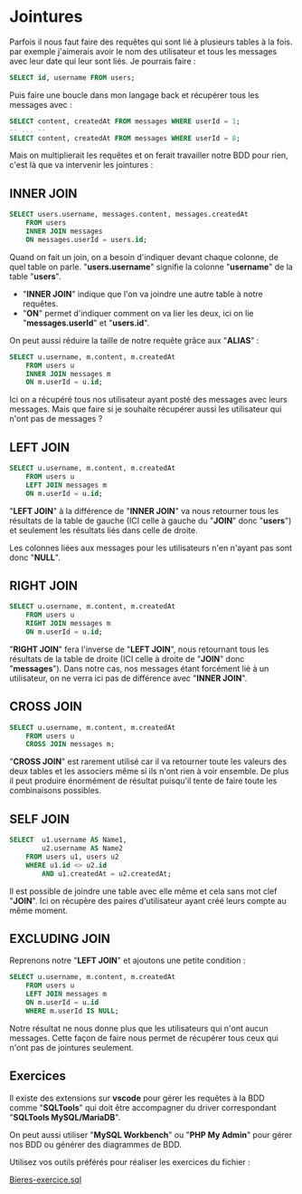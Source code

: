 # Jointures #

Parfois il nous faut faire des requêtes qui sont lié à plusieurs tables à la fois.
par exemple j'aimerais avoir le nom des utilisateur et tous les messages avec leur date qui leur sont liés.
Je pourrais faire :

```sql
SELECT id, username FROM users;
```

Puis faire une boucle dans mon langage back et récupérer tous les messages avec :

```sql
SELECT content, createdAt FROM messages WHERE userId = 1;
-- ... --
SELECT content, createdAt FROM messages WHERE userId = 8;
```

Mais on multiplierait les requêtes et on ferait travailler notre BDD pour rien, c'est là que va intervenir les jointures :

## INNER JOIN ##

```sql
SELECT users.username, messages.content, messages.createdAt 
    FROM users 
    INNER JOIN messages 
    ON messages.userId = users.id;
```

Quand on fait un join, on a besoin d'indiquer devant chaque colonne, de quel table on parle.
"**users.username**" signifie la colonne "**username**" de la table "**users**".

- "**INNER JOIN**" indique que l'on va joindre une autre table à notre requêtes.
- "**ON**" permet d'indiquer comment on va lier les deux, ici on lie "**messages.userId**" et "**users.id**".

On peut aussi réduire la taille de notre requête grâce aux "**ALIAS**" :

```sql
SELECT u.username, m.content, m.createdAt 
    FROM users u 
    INNER JOIN messages m 
    ON m.userId = u.id;
```

Ici on a récupéré tous nos utilisateur ayant posté des messages avec leurs messages.
Mais que faire si je souhaite récupérer aussi les utilisateur qui n'ont pas de messages ?

## LEFT JOIN ##

```sql
SELECT u.username, m.content, m.createdAt 
    FROM users u 
    LEFT JOIN messages m 
    ON m.userId = u.id;
```

"**LEFT JOIN**" à la différence de "**INNER JOIN**" va nous retourner tous les résultats de la table de gauche (ICI celle à gauche du "**JOIN**" donc "**users**") et seulement les résultats liés dans celle de droite.

Les colonnes liées aux messages pour les utilisateurs n'en n'ayant pas sont donc "**NULL**".

## RIGHT JOIN ##

```sql
SELECT u.username, m.content, m.createdAt 
    FROM users u 
    RIGHT JOIN messages m 
    ON m.userId = u.id;
```

"**RIGHT JOIN**" fera l'inverse de "**LEFT JOIN**", nous retournant tous les résultats de la table de droite (ICI celle à droite de "**JOIN**" donc "**messages**").
Dans notre cas, nos messages étant forcément lié à un utilisateur, on ne verra ici pas de différence avec "**INNER JOIN**".

## CROSS JOIN ##

```sql
SELECT u.username, m.content, m.createdAt 
    FROM users u 
    CROSS JOIN messages m;
```

"**CROSS JOIN**" est rarement utilisé car il va retourner toute les valeurs des deux tables et les associers même si ils n'ont rien à voir ensemble.
De plus il peut produire énormément de résultat puisqu'il tente de faire toute les combinaisons possibles.

## SELF JOIN ##

```sql
SELECT  u1.username AS Name1,
        u2.username AS Name2 
    FROM users u1, users u2 
    WHERE u1.id <> u2.id 
        AND u1.createdAt = u2.createdAt;
```

Il est possible de joindre une table avec elle même et cela sans mot clef "**JOIN**".
Ici on récupère des paires d'utilisateur ayant créé leurs compte au même moment.

## EXCLUDING JOIN ##

Reprenons notre "**LEFT JOIN**" et ajoutons une petite condition :

```sql
SELECT u.username, m.content, m.createdAt 
    FROM users u 
    LEFT JOIN messages m 
    ON m.userId = u.id 
    WHERE m.userId IS NULL;
```

Notre résultat ne nous donne plus que les utilisateurs qui n'ont aucun messages.
Cette façon de faire nous permet de récupérer tous ceux qui n'ont pas de jointures seulement.

## Exercices ##

Il existe des extensions sur **vscode** pour gérer les requêtes à la BDD comme "**SQLTools**" qui doit être accompagner du driver correspondant "**SQLTools MySQL/MariaDB**".

On peut aussi utiliser "**MySQL Workbench**" ou "**PHP My Admin**" pour gérer nos BDD ou générer des diagrammes de BDD.

Utilisez vos outils préférés pour réaliser les exercices du fichier :

[Bieres-exercice.sql](/05-mysql/exercices/02-bieres/Bieres-exercice.sql)
